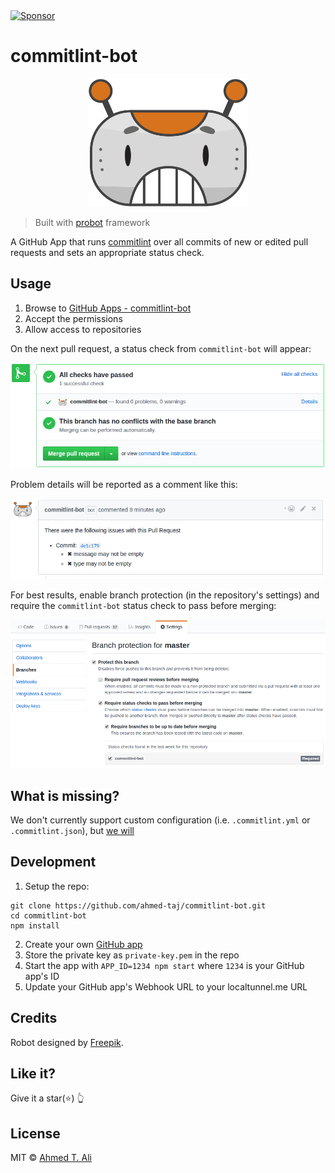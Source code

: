 <a target='_blank' rel='nofollow' href='https://app.codesponsor.io/link/yF8xMRYKxBs3t9VeMWabeRrx/ahmed-taj/commitlint-bot'>
  <img alt='Sponsor' width='888' height='68' src='https://app.codesponsor.io/embed/yF8xMRYKxBs3t9VeMWabeRrx/ahmed-taj/commitlint-bot.svg' />
</a>

# commitlint-bot

<p align="center">
  <img src="docs/robot.svg" width="256" alt="commitlint-bot logo" />
</p>

> Built with [probot](https://github.com/probot/probot) framework

A GitHub App that runs [commitlint](https://github.com/marionebl/commitlint) over all commits of new or edited pull requests
and sets an appropriate status check.

## Usage

1. Browse to [GitHub Apps - commitlint-bot][apps]
2. Accept the permissions
3. Allow access to repositories

On the next pull request, a status check from `commitlint-bot` will appear:

![status-check-screenshot][]

Problem details will be reported as a comment like this:

![status-comment-screenshot][]


For best results, enable branch protection (in the repository's settings) and require the `commitlint-bot` status check to pass before merging:

![branch-protection-screenshot][]

[apps]: https://github.com/apps/commitlint-bot
[status-check-screenshot]: docs/status.png
[status-comment-screenshot]: docs/comment.png
[branch-protection-screenshot]: docs/setting.png

## What is missing?

We don't currently support custom configuration (i.e. `.commitlint.yml` or `.commitlint.json`), but [we will]()

## Development

1. Setup the repo:

```shell
git clone https://github.com/ahmed-taj/commitlint-bot.git
cd commitlint-bot
npm install
```

2. Create your own [GitHub app][]
3. Store the private key as `private-key.pem` in the repo
4. Start the app with `APP_ID=1234 npm start` where `1234` is your GitHub app's ID
5. Update your GitHub app's Webhook URL to your localtunnel.me URL

[GitHub app]: https://probot.github.io/docs/development/#configure-a-github-app


## Credits

Robot designed by [Freepik](https://www.freepik.com/free-vector/fun-pack-of-robots-avatars_1258314.htm).

## Like it?

Give it a star(:star:) :point_up_2:

## License

MIT © [Ahmed T. Ali](https://github.com/ahmed-taj)
